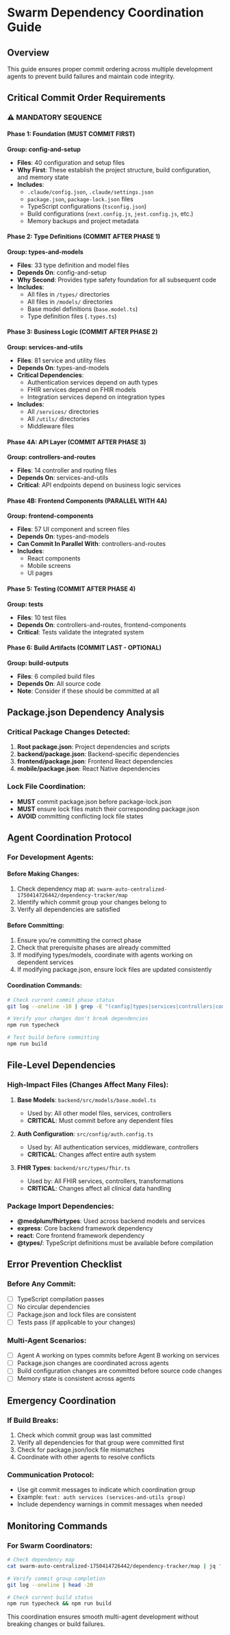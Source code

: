 # Swarm Dependency Coordination Guide

## Overview
This guide ensures proper commit ordering across multiple development agents to prevent build failures and maintain code integrity.

## Critical Commit Order Requirements

### ⚠️ MANDATORY SEQUENCE

#### Phase 1: Foundation (MUST COMMIT FIRST)
**Group: config-and-setup**
- **Files**: 40 configuration and setup files
- **Why First**: These establish the project structure, build configuration, and memory state
- **Includes**:
  - `.claude/config.json`, `.claude/settings.json`
  - `package.json`, `package-lock.json` files
  - TypeScript configurations (`tsconfig.json`)
  - Build configurations (`next.config.js`, `jest.config.js`, etc.)
  - Memory backups and project metadata

#### Phase 2: Type Definitions (COMMIT AFTER PHASE 1)
**Group: types-and-models**
- **Files**: 33 type definition and model files
- **Depends On**: config-and-setup
- **Why Second**: Provides type safety foundation for all subsequent code
- **Includes**:
  - All files in `/types/` directories
  - All files in `/models/` directories
  - Base model definitions (`base.model.ts`)
  - Type definition files (`.types.ts`)

#### Phase 3: Business Logic (COMMIT AFTER PHASE 2)
**Group: services-and-utils**
- **Files**: 81 service and utility files
- **Depends On**: types-and-models
- **Critical Dependencies**:
  - Authentication services depend on auth types
  - FHIR services depend on FHIR models
  - Integration services depend on integration types
- **Includes**:
  - All `/services/` directories
  - All `/utils/` directories
  - Middleware files

#### Phase 4A: API Layer (COMMIT AFTER PHASE 3)
**Group: controllers-and-routes**
- **Files**: 14 controller and routing files
- **Depends On**: services-and-utils
- **Critical**: API endpoints depend on business logic services

#### Phase 4B: Frontend Components (PARALLEL WITH 4A)
**Group: frontend-components**
- **Files**: 57 UI component and screen files
- **Depends On**: types-and-models
- **Can Commit In Parallel With**: controllers-and-routes
- **Includes**:
  - React components
  - Mobile screens
  - UI pages

#### Phase 5: Testing (COMMIT AFTER PHASE 4)
**Group: tests**
- **Files**: 10 test files
- **Depends On**: controllers-and-routes, frontend-components
- **Critical**: Tests validate the integrated system

#### Phase 6: Build Artifacts (COMMIT LAST - OPTIONAL)
**Group: build-outputs**
- **Files**: 6 compiled build files
- **Depends On**: All source code
- **Note**: Consider if these should be committed at all

## Package.json Dependency Analysis

### Critical Package Changes Detected:
1. **Root package.json**: Project dependencies and scripts
2. **backend/package.json**: Backend-specific dependencies
3. **frontend/package.json**: Frontend React dependencies  
4. **mobile/package.json**: React Native dependencies

### Lock File Coordination:
- **MUST** commit package.json before package-lock.json
- **MUST** ensure lock files match their corresponding package.json
- **AVOID** committing conflicting lock file states

## Agent Coordination Protocol

### For Development Agents:

#### Before Making Changes:
1. Check dependency map at: `swarm-auto-centralized-1750414726442/dependency-tracker/map`
2. Identify which commit group your changes belong to
3. Verify all dependencies are satisfied

#### Before Committing:
1. Ensure you're committing the correct phase
2. Check that prerequisite phases are already committed
3. If modifying types/models, coordinate with agents working on dependent services
4. If modifying package.json, ensure lock files are updated consistently

#### Coordination Commands:
```bash
# Check current commit phase status
git log --oneline -10 | grep -E "(config|types|services|controllers|components|tests|build)"

# Verify your changes don't break dependencies
npm run typecheck

# Test build before committing
npm run build
```

## File-Level Dependencies

### High-Impact Files (Changes Affect Many Files):
1. **Base Models**: `backend/src/models/base.model.ts`
   - Used by: All other model files, services, controllers
   - **CRITICAL**: Must commit before any dependent files

2. **Auth Configuration**: `src/config/auth.config.ts`
   - Used by: All authentication services, middleware, controllers
   - **CRITICAL**: Changes affect entire auth system

3. **FHIR Types**: `backend/src/types/fhir.ts`
   - Used by: All FHIR services, controllers, transformations
   - **CRITICAL**: Changes affect all clinical data handling

### Package Import Dependencies:
- **@medplum/fhirtypes**: Used across backend models and services
- **express**: Core backend framework dependency
- **react**: Core frontend framework dependency
- **@types/**: TypeScript definitions must be available before compilation

## Error Prevention Checklist

### Before Any Commit:
- [ ] TypeScript compilation passes
- [ ] No circular dependencies
- [ ] Package.json and lock files are consistent
- [ ] Tests pass (if applicable to your changes)

### Multi-Agent Scenarios:
- [ ] Agent A working on types commits before Agent B working on services
- [ ] Package.json changes are coordinated across agents
- [ ] Build configuration changes are committed before source code changes
- [ ] Memory state is consistent across agents

## Emergency Coordination

### If Build Breaks:
1. Check which commit group was last committed
2. Verify all dependencies for that group were committed first
3. Check for package.json/lock file mismatches
4. Coordinate with other agents to resolve conflicts

### Communication Protocol:
- Use git commit messages to indicate which coordination group
- Example: `feat: auth services (services-and-utils group)`
- Include dependency warnings in commit messages when needed

## Monitoring Commands

### For Swarm Coordinators:
```bash
# Check dependency map
cat swarm-auto-centralized-1750414726442/dependency-tracker/map | jq '.commitGroups'

# Verify commit group completion
git log --oneline | head -20

# Check current build status
npm run typecheck && npm run build
```

This coordination ensures smooth multi-agent development without breaking changes or build failures.